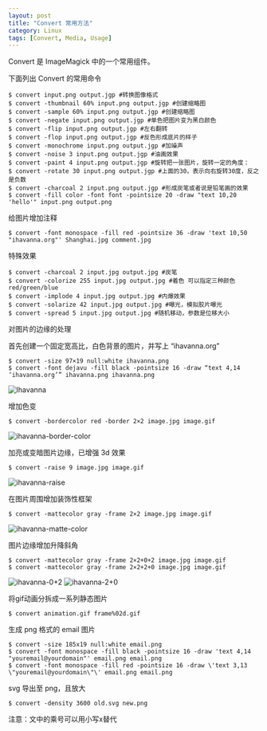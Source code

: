 ```yaml
---
layout: post
title: "Convert 常用方法"
category: Linux
tags: [Convert, Media, Usage]
---
```


Convert 是 ImageMagick 中的一个常用组件。

下面列出 Convert 的常用命令

    $ convert input.png output.jgp #转换图像格式
    $ convert -thumbnail 60% input.png output.jgp #创建缩略图
    $ convert -sample 60% input.png output.jgp #创建缩略图
    $ convert -negate input.png output.jgp #单色把图片变为黑白颜色
    $ convert -flip input.png output.jgp #左右翻转
    $ convert -flop input.png output.jgp #反色形成底片的样子
    $ convert -monochrome input.png output.jgp #加噪声
    $ convert -noise 3 input.png output.jgp #油画效果
    $ convert -paint 4 input.png output.jgp #旋转把一张图片，旋转一定的角度：
    $ convert -rotate 30 input.png output.jgp #上面的30，表示向右旋转30度，反之是负数
    $ convert -charcoal 2 input.png output.jgp #形成炭笔或者说是铅笔画的效果
    $ convert -fill color -font font -pointsize 20 -draw "text 10,20 'hello'" input.png output.png

<!-- more -->

给图片增加注释

    $ convert -font monospace -fill red -pointsize 36 -draw 'text 10,50 "ihavanna.org"' Shanghai.jpg comment.jpg

特殊效果

    $ convert -charcoal 2 input.jpg output.jpg #炭笔
    $ convert -colorize 255 input.jpg output.jpg #着色 可以指定三种颜色 red/green/blue
    $ convert -implode 4 input.jpg output.jpg #内爆效果
    $ convert -solarize 42 input.jpg output.jpg #曝光，模拟胶片曝光
    $ convert -spread 5 input.jpg output.jpg #随机移动，参数是位移大小

对图片的边缘的处理

首先创建一个固定宽高比，白色背景的图片，并写上 “ihavanna.org”

    $ convert -size 97×19 null:white ihavanna.png
    $ convert -font dejavu -fill black -pointsize 16 -draw “text 4,14 ‘ihavanna.org’” ihavanna.png ihavanna.png

![Ihavanna](//cdn.09hd.com/images/2011/12/ihavanna.png "ihavanna")

增加色变

    $ convert -bordercolor red -border 2×2 image.jpg image.gif

![ihavanna-border-color](//cdn.09hd.com/images/2011/12/ihavanna-bordercolor.png "ihavanna-bordercolor")

加亮或变暗图片边缘，已增强 3d 效果

    $ convert -raise 9 image.jpg image.gif

![ihavanna-raise](//cdn.09hd.com/images/2011/12/ihavanna-raise.png "ihavanna-raise")

在图片周围增加装饰性框架

    $ convert -mattecolor gray -frame 2×2 image.jpg image.gif

![ihavanna-matte-color](//cdn.09hd.com/images/2011/12/ihavanna-mattecolor.png "ihavanna-mattecolor")

图片边缘增加升降斜角

    $ convert -mattecolor gray -frame 2×2+0+2 image.jpg image.gif
    $ convert -mattecolor gray -frame 2×2+2+0 image.jpg image.gif

![ihavanna-0+2](//cdn.09hd.com/images/2011/12/ihavanna-0+2.png "ihavanna-0+2")
![ihavanna-2+0](//cdn.09hd.com/images/2011/12/ihavanna-2+0.png "ihavanna-2+0")

将gif动画分拆成一系列静态图片

    $ convert animation.gif frame%02d.gif

生成 png 格式的 email 图片

    $ convert -size 185x19 null:white email.png
    $ convert -font monospace -fill black -pointsize 16 -draw 'text 4,14 "youremail@yourdomain"' email.png email.png
    $ convert -font monospace -fill red -pointsize 16 -draw \'text 3,13 \"youremail@yourdomain\"\' email.png email.png

svg 导出至 png，且放大

    $ convert -density 3600 old.svg new.png

注意：文中的乘号可以用小写x替代
